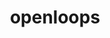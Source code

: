 ---
title: "openloops"
layout: cache
categories: [package, develop]
meta: {"compilers": ["gcc@=11.4.0"], "num_specs": 4, "num_specs_by_stack": {"hep": 4, "root": 4}, "oss": ["ubuntu22.04"], "platforms": ["linux"], "stacks": ["hep", "root"], "targets": ["x86_64_v3"], "versions": ["2.1.2"]}
spec_details: [{"compiler": "gcc@=11.4.0", "hash": "45pcb4yumoeaj7yz53alx55ot7bpxjkq", "os": "ubuntu22.04", "platform": "linux", "size": "-", "stacks": ["hep", "root"], "tarball": "https://binaries.spack.io/develop/build_cache/linux-ubuntu22.04-x86_64_v3/gcc-11.4.0/openloops-2.1.2/linux-ubuntu22.04-x86_64_v3-gcc-11.4.0-openloops-2.1.2-45pcb4yumoeaj7yz53alx55ot7bpxjkq.spack", "target": "x86_64_v3", "variants": ["build_system=generic", "+compile_extra", "num_jobs=1", "processes=eett,eevvjj,ppllj,tbw"], "versions": ["2.1.2"]}, {"compiler": "gcc@=11.4.0", "hash": "bxsvzsp3k7egst3zjavuttzmirgkwx2w", "os": "ubuntu22.04", "platform": "linux", "size": "-", "stacks": ["hep", "root"], "tarball": "https://binaries.spack.io/develop/build_cache/linux-ubuntu22.04-x86_64_v3/gcc-11.4.0/openloops-2.1.2/linux-ubuntu22.04-x86_64_v3-gcc-11.4.0-openloops-2.1.2-bxsvzsp3k7egst3zjavuttzmirgkwx2w.spack", "target": "x86_64_v3", "variants": ["build_system=generic", "+compile_extra", "num_jobs=1", "processes=eett,eevvjj,ppllj,tbw"], "versions": ["2.1.2"]}, {"compiler": "gcc@=11.4.0", "hash": "czb7dxdocjepnakczqzdzzmco6j6cfl5", "os": "ubuntu22.04", "platform": "linux", "size": "-", "stacks": ["hep", "root"], "tarball": "https://binaries.spack.io/develop/build_cache/linux-ubuntu22.04-x86_64_v3/gcc-11.4.0/openloops-2.1.2/linux-ubuntu22.04-x86_64_v3-gcc-11.4.0-openloops-2.1.2-czb7dxdocjepnakczqzdzzmco6j6cfl5.spack", "target": "x86_64_v3", "variants": ["build_system=generic", "+compile_extra", "num_jobs=1", "processes=eett,eevvjj,ppllj,tbw"], "versions": ["2.1.2"]}, {"compiler": "gcc@=11.4.0", "hash": "ipnxru776ikgyrpw46qvxhrw4runjdsn", "os": "ubuntu22.04", "platform": "linux", "size": "-", "stacks": ["hep", "root"], "tarball": "https://binaries.spack.io/develop/build_cache/linux-ubuntu22.04-x86_64_v3/gcc-11.4.0/openloops-2.1.2/linux-ubuntu22.04-x86_64_v3-gcc-11.4.0-openloops-2.1.2-ipnxru776ikgyrpw46qvxhrw4runjdsn.spack", "target": "x86_64_v3", "variants": ["build_system=generic", "+compile_extra", "num_jobs=1", "processes=eett,eevvjj,ppllj,tbw"], "versions": ["2.1.2"]}]
---